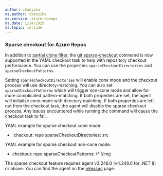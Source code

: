 ```yaml
---
author: ckanyika
ms.author: ckanyika
ms.service: azure-devops
ms.date: 1/14/2025
ms.topic: include
---
```


### Sparse checkout for Azure Repos

In addition to [partial clone filter](https://learn.microsoft.com/en-us/azure/devops/pipelines/yaml-schema/steps-checkout?view=azure-pipelines), the [git sparse-checkout](https://github.blog/open-source/git/bring-your-monorepo-down-to-size-with-sparse-checkout/) command is now supported in the YAML checkout task to help with repository checkout performance. You can use the properties `sparseCheckoutDirectories` and `sparseCheckoutPatterns`.

Setting `sparseCheckoutDirectories` will enable cone mode and the checkout process will use directory-matching. You can also set `sparseCheckoutPatterns` which will trigger non-cone mode and allow for more complicated pattern-matching. If both properties are set, the agent will initialize cone mode with directory matching. If both properties are left out from the checkout task, the agent will disable the sparse checkout process. Any issues encountered while running the command will cause the checkout task to fail. 

YAML example for sparse checkout cone mode:
- `checkout: repo
  sparseCheckoutDirectories: src

YAML example for sparse checkout non-cone mode:
- checkout: repo
  sparseCheckoutPatterns: /* !/img

The sparse checkout feature requires agent v3.248.0 (v4.248.0 for .NET 8) or above. You can find the agent on the [releases](https://github.com/microsoft/azure-pipelines-agent/releases) page.



